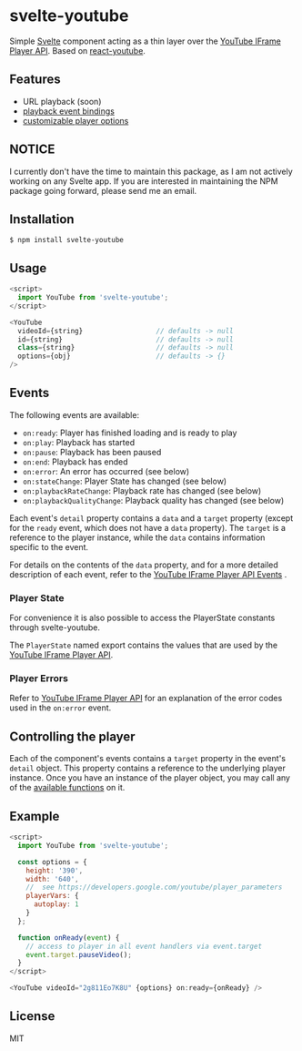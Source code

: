 # svelte-youtube

Simple [Svelte](https://svelte.dev/) component acting as a thin layer over the [YouTube IFrame Player API](https://developers.google.com/youtube/iframe_api_reference). Based on [react-youtube](https://github.com/tjallingt/react-youtube).

## Features

- URL playback (soon)
- [playback event bindings](https://developers.google.com/youtube/iframe_api_reference#Events)
- [customizable player options](https://developers.google.com/youtube/player_parameters)

## NOTICE

I currently don't have the time to maintain this package, as I am not actively working on any Svelte app. If you are interested in maintaining the NPM package going forward, please send me an email.

## Installation

```
$ npm install svelte-youtube
```

## Usage

```js
<script>
  import YouTube from 'svelte-youtube';
</script>

<YouTube
  videoId={string}                  // defaults -> null
  id={string}                       // defaults -> null
  class={string}                    // defaults -> null
  options={obj}                     // defaults -> {}
/>
```

## Events

The following events are available:

-  `on:ready`: Player has finished loading and is ready to play
-  `on:play`: Playback has started
-  `on:pause`: Playback has been paused
-  `on:end`: Playback has ended
-  `on:error`: An error has occurred (see below)
-  `on:stateChange`: Player State has changed (see below)
-  `on:playbackRateChange`: Playback rate has changed (see below)
-  `on:playbackQualityChange`: Playback quality has changed (see below)

Each event's `detail` property contains a `data` and a `target` property (except for the `ready` event, which does not have a `data` property). The `target` is a reference to the player instance, while the `data` contains information specific to the event.

For details on the contents of the `data` property, and for a more detailed description of each event, refer to the [YouTube IFrame Player API Events](https://developers.google.com/youtube/iframe_api_reference#Events) .

### Player State

For convenience it is also possible to access the PlayerState constants through svelte-youtube.

The `PlayerState` named export contains the values that are used by the [YouTube IFrame Player API](https://developers.google.com/youtube/iframe_api_reference#onStateChange).

### Player Errors

Refer to [YouTube IFrame Player API](https://developers.google.com/youtube/iframe_api_reference#onError) for an explanation of the error codes used in the `on:error` event.

## Controlling the player

Each of the component's events contains a `target` property in the event's `detail` object.
This property contains a reference to the underlying player instance.
Once you have an instance of the player object, you may call any of the [available functions](https://developers.google.com/youtube/iframe_api_reference#Functions) on it.

## Example

```js
<script>
  import YouTube from 'svelte-youtube';

  const options = {
    height: '390',
    width: '640',
    //  see https://developers.google.com/youtube/player_parameters
    playerVars: {
      autoplay: 1
    }
  };

  function onReady(event) {
    // access to player in all event handlers via event.target
    event.target.pauseVideo();
  }
</script>

<YouTube videoId="2g811Eo7K8U" {options} on:ready={onReady} />
```

## License

MIT
